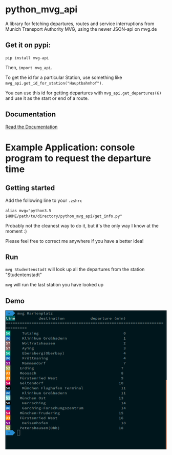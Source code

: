 # python_mvg_api

A library for fetching departures, routes and service interruptions from Munich Transport Authority MVG, using the newer JSON-api on mvg.de

## Get it on pypi:
`pip install mvg-api`


Then, `import mvg_api`.

To get the id for a particular Station, use something like `mvg_api.get_id_for_station("Hauptbahnhof")`.

You can use this id for getting departures with `mvg_api.get_departures(6)` and use it as the start or end of a route.

## Documentation
[Read the Documentation](http://python-mvg-departures.readthedocs.io/en/latest/?)

# Example Application: console program to request the departure time

## Getting started

Add the following line to your `.zshrc`

`alias mvg="python3.5 $HOME/path/to/directory/python_mvg_api/get_info.py"`

Probably not the cleanest way to do it, but it's the only way I know at the moment :)

Please feel free to correct me anywhere if you have a better idea!

## Run
`mvg Studentenstadt` will look up all the departures from the station "Studentenstadt"

`mvg` will run the last station you have looked up

## Demo
![screenshot](demo.png)
